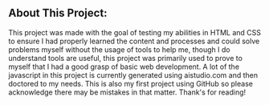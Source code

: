 ## About This Project: 

This project was made with the goal of testing my abilities in HTML and CSS to ensure I had properly learned the content and processes and could solve problems myself without the usage of tools to help me, though I do understand tools are useful, this project was primarily used to prove to myself that I had a good grasp of basic web development. A lot of the javascript in this project is currently generated using aistudio.com and then doctored to my needs. This is also my first project using GitHub so please acknowledge there may be mistakes in that matter. Thank's for reading!
